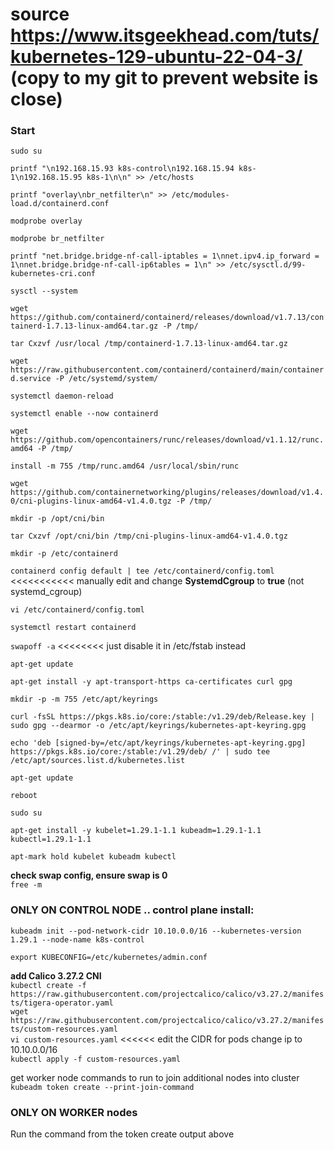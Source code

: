 # source <https://www.itsgeekhead.com/tuts/kubernetes-129-ubuntu-22-04-3/> (copy to my git to prevent website is close)

### Start

```sudo su``` <br>

```printf "\n192.168.15.93 k8s-control\n192.168.15.94 k8s-1\n192.168.15.95 k8s-1\n\n" >> /etc/hosts``` <br>

```printf "overlay\nbr_netfilter\n" >> /etc/modules-load.d/containerd.conf``` <br>

```modprobe overlay``` <br>

```modprobe br_netfilter``` <br>

```printf "net.bridge.bridge-nf-call-iptables = 1\nnet.ipv4.ip_forward = 1\nnet.bridge.bridge-nf-call-ip6tables = 1\n" >> /etc/sysctl.d/99-kubernetes-cri.conf``` <br>

```sysctl --system``` <br>

```wget https://github.com/containerd/containerd/releases/download/v1.7.13/containerd-1.7.13-linux-amd64.tar.gz -P /tmp/``` <br>

```tar Cxzvf /usr/local /tmp/containerd-1.7.13-linux-amd64.tar.gz``` <br>

```wget https://raw.githubusercontent.com/containerd/containerd/main/containerd.service -P /etc/systemd/system/``` <br>

```systemctl daemon-reload``` <br>

```systemctl enable --now containerd``` <br>

```wget https://github.com/opencontainers/runc/releases/download/v1.1.12/runc.amd64 -P /tmp/``` <br>

```install -m 755 /tmp/runc.amd64 /usr/local/sbin/runc``` <br>

```wget https://github.com/containernetworking/plugins/releases/download/v1.4.0/cni-plugins-linux-amd64-v1.4.0.tgz -P /tmp/``` <br>

```mkdir -p /opt/cni/bin``` <br>

```tar Cxzvf /opt/cni/bin /tmp/cni-plugins-linux-amd64-v1.4.0.tgz``` <br>

```mkdir -p /etc/containerd``` <br>

```containerd config default | tee /etc/containerd/config.toml```   <<<<<<<<<<< manually edit and change **SystemdCgroup** to **true** (not systemd_cgroup) <br>

```vi /etc/containerd/config.toml``` <br>

```systemctl restart containerd``` <br>

```swapoff -a```  <<<<<<<< just disable it in /etc/fstab instead <br>

```apt-get update``` <br>

```apt-get install -y apt-transport-https ca-certificates curl gpg``` <br>

```mkdir -p -m 755 /etc/apt/keyrings``` <br>

```curl -fsSL https://pkgs.k8s.io/core:/stable:/v1.29/deb/Release.key | sudo gpg --dearmor -o /etc/apt/keyrings/kubernetes-apt-keyring.gpg``` <br>

```echo 'deb [signed-by=/etc/apt/keyrings/kubernetes-apt-keyring.gpg] https://pkgs.k8s.io/core:/stable:/v1.29/deb/ /' | sudo tee /etc/apt/sources.list.d/kubernetes.list``` <br>

```apt-get update``` <br>

```reboot``` <br>

```sudo su``` <br>

```apt-get install -y kubelet=1.29.1-1.1 kubeadm=1.29.1-1.1 kubectl=1.29.1-1.1``` <br>

```apt-mark hold kubelet kubeadm kubectl``` <br>

**check swap config, ensure swap is 0** <br>
```free -m``` <br>


### ONLY ON CONTROL NODE .. control plane install: <br>
```kubeadm init --pod-network-cidr 10.10.0.0/16 --kubernetes-version 1.29.1 --node-name k8s-control``` <br>

```export KUBECONFIG=/etc/kubernetes/admin.conf``` <br>

**add Calico 3.27.2 CNI** <br>
```kubectl create -f https://raw.githubusercontent.com/projectcalico/calico/v3.27.2/manifests/tigera-operator.yaml``` <br>
```wget https://raw.githubusercontent.com/projectcalico/calico/v3.27.2/manifests/custom-resources.yaml``` <br>
```vi custom-resources.yaml``` <<<<<< edit the CIDR for pods change ip to 10.10.0.0/16 <br>
```kubectl apply -f custom-resources.yaml``` <br>

get worker node commands to run to join additional nodes into cluster <br>
```kubeadm token create --print-join-command``` <br>


### ONLY ON WORKER nodes
Run the command from the token create output above
